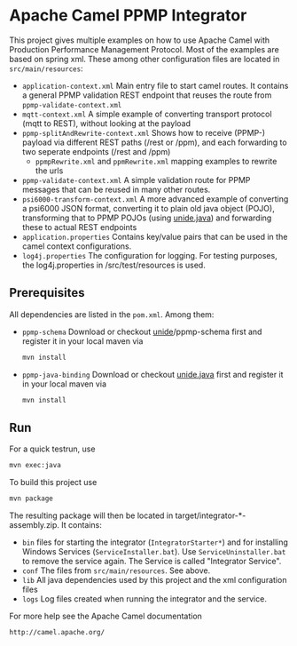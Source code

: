 # Apache Camel PPMP Integrator

This project gives multiple examples on how to use Apache Camel with Production Performance Management Protocol. Most of the examples are based on spring xml. These among other configuration files are located in `src/main/resources`:
* `application-context.xml`
  Main entry file to start camel routes. It contains a general PPMP validation REST endpoint that reuses the route from `ppmp-validate-context.xml`
* `mqtt-context.xml`
  A simple example of converting transport protocol (mqtt to REST), without looking at the payload
* `ppmp-splitAndRewrite-context.xml`
  Shows how to receive (PPMP-) payload via different REST paths (/rest or /ppm), and each forwarding to two seperate endpoints (/rest and /ppm)
  * `ppmpRewrite.xml` and `ppmRewrite.xml`
    mapping examples to rewrite the urls
* `ppmp-validate-context.xml`
  A simple validation route for PPMP messages that can be reused in many other routes.
* `psi6000-transform-context.xml`
  A more advanced example of converting a psi6000 JSON format, converting it to plain old java object (POJO), transforming that to PPMP POJOs (using [unide.java](https://github.com/eclipse/unide.java)) and forwarding these to actual REST endpoints
* `application.properties`
  Contains key/value pairs that can be used in the camel context configurations.
* `log4j.properties`
  The configuration for logging. For testing purposes, the log4j.properties in /src/test/resources is used.

## Prerequisites
All dependencies are listed in the `pom.xml`. Among them:
* `ppmp-schema`
  Download or checkout [unide](https://github.com/eclipse/unide)/ppmp-schema first and register it in your local maven via
  ```bash
  mvn install
  ```
* `ppmp-java-binding`
  Download or checkout [unide.java](https://github.com/eclipse/unide.java) first and register it in your local maven via
  ```bash
  mvn install
  ```

## Run

For a quick testrun, use
```bash
mvn exec:java
```

To build this project use
```bash
mvn package
```
The resulting package will then be located in target/integrator-*-assembly.zip. It contains:
* `bin`
  files for starting the integrator (`IntegratorStarter*`) and for installing Windows Services (`ServiceInstaller.bat`). Use `ServiceUninstaller.bat` to remove the service again. The Service is called "Integrator Service".
* `conf`
  The files from `src/main/resources`. See above.
* `lib`
  All java dependencies used by this project and the xml configuration files
* `logs`
  Log files created when running the integrator and the service.

For more help see the Apache Camel documentation
```bash
http://camel.apache.org/
```

